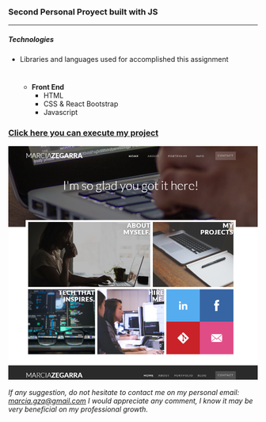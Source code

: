 ### Second Personal Proyect built with JS
- - - - 


##### Technologies

*  Libraries and languages used for accomplished this assignment 

    #
    * __Front End__
        * HTML
        * CSS & React Bootstrap
        * Javascript



### [Click here you can execute my project](https://marciagzq.github.io/PortfolioJS/)


![pic](./images/screenshot.PNG)



*If any suggestion, do not hesitate to contact me on my personal email: marcia.gzq@gmail.com
I would appreciate any comment, I know it may be very beneficial on my professional growth.*
